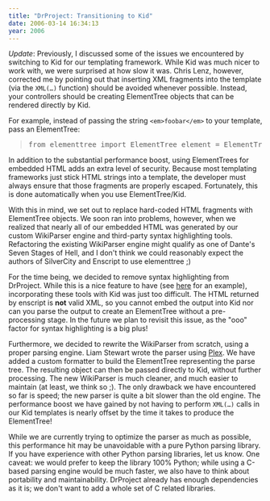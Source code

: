 ```yaml
---
title: "DrProject: Transitioning to Kid"
date: 2006-03-14 16:34:13
year: 2006
---
```

<em>Update</em>:  Previously, I discussed some of the issues we encountered by switching to Kid for our templating framework.  While Kid was much nicer to work with, we were surprised at how slow it was.  Chris Lenz, however, corrected me by pointing out that inserting XML fragments into the template (via the <code>XML(…)</code> function) should be avoided whenever possible.  Instead, your controllers should be creating ElementTree objects that can be rendered directly by Kid.

For example, instead of passing the string <code>&lt;em&gt;foobar&lt;/em&gt;</code> to your template, pass an ElementTree:
<blockquote>
<pre>from elementtree import ElementTree element = ElementTree.Element('em') element.text = 'foobar'</pre>
</blockquote>
In addition to the substantial performance boost, using ElementTrees for embedded HTML adds an extra level of security.  Because most templating frameworks just stick HTML strings into a template, the developer must always ensure that those fragments are properly escaped.  Fortunately, this is done automatically when you use ElementTree/Kid.

With this in mind, we set out to replace hard-coded HTML fragments with ElementTree objects.  We soon ran into problems, however, when we realized that nearly all of our embedded HTML was generated by our custom WikiParser engine and third-party syntax highlighting tools.  Refactoring the existing WikiParser engine might qualify as one of Dante's Seven Stages of Hell, and I don't think we could reasonably expect the authors of SilverCity and Enscript to use elementtree ;)

For the time being, we decided to remove syntax highlighting from DrProject. While this is a nice feature to have (see <a href="http://projects.edgewall.com/trac/browser/trunk/setup.py">here</a> for an example), incorporating these tools with Kid was just too difficult.  The HTML returned by enscript is <strong>not</strong> valid XML, so you cannot embed the output into Kid nor can you parse the output to create an ElementTree without a pre-processing stage.  In the future we plan to revisit this issue, as the "ooo" factor for syntax highlighting is a big plus!

Furthermore, we decided to rewrite the WikiParser from scratch, using a proper parsing engine.  Liam Stewart wrote the parser using <a href="http://www.cosc.canterbury.ac.nz/~greg/python/Plex/">Plex</a>.  We have added a custom formatter to build the ElementTree representing the parse tree.  The resulting object can then be passed directly to Kid, without further processing.  The new WikiParser is much cleaner, and much easier to maintain (at least, we think so ;).  The only drawback we have encountered so far is speed; the new parser is quite a bit slower than the old engine.  The performance boost we have gained by not having to perform <code>XML(…)</code> calls in our Kid templates is nearly offset by the time it takes to produce the ElementTree!

While we are currently trying to optimize the parser as much as possible, this performance hit may be unavoidable with a pure Python parsing library.  If you have experience with other Python parsing libraries, let us know.  One caveat: we would prefer to keep the library 100% Python; while using a C-based parsing engine would be much faster, we also have to think about portability and maintainability.  DrProject already has enough dependencies as it is; we don't want to add a whole set of C related libraries.
